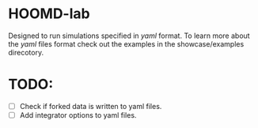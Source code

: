 # HOOMD-lab 

Designed to run simulations specified in *yaml* format.
To learn more about the *yaml* files format check out the examples in the showcase/examples direcotory.


# TODO:

- [ ] Check if forked data is written to yaml files.
- [ ] Add integrator options to yaml files.
